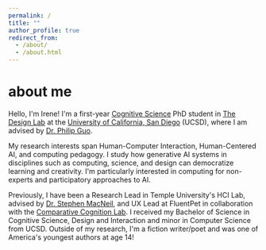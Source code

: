 ```yaml
---
permalink: /
title: ""
author_profile: true
redirect_from: 
  - /about/
  - /about.html
---
```


about me
======

Hello, I'm Irene! I'm a first-year [Cognitive Science](https://cogsci.ucsd.edu) PhD student in [The Design Lab](https://designlab.ucsd.edu) at the [University of California, San Diego](https://ucsd.edu) (UCSD), where I am advised by [Dr. Philip Guo](https://pg.ucsd.edu).

My research interests span Human-Computer Interaction, Human-Centered AI, and computing pedagogy. I study how generative AI systems in disciplines such as computing, science, and design can democratize learning and creativity. I'm particularly interested in computing for non-experts and participatory approaches to AI.

Previously, I have been a Research Lead in Temple University's HCI Lab, advised by [Dr. Stephen MacNeil](https://stevemacn.github.io), and UX Lead at FluentPet in collaboration with the [Comparative Cognition Lab](https://cclab.ucsd.edu). I received my Bachelor of Science in Cognitive Science, Design and Interaction and minor in Computer Science from UCSD. Outside of my research, I'm a fiction writer/poet and was one of America's youngest authors at age 14!